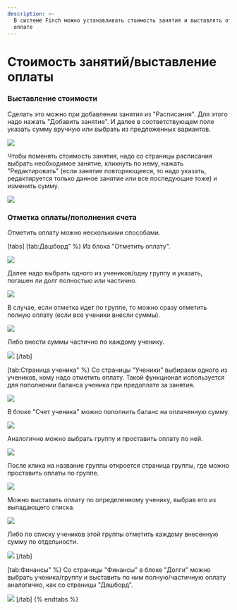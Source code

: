 ```yaml
---
description: >-
  В системе Finch можно устанавливать стоимость занятия и выставлять отметку об
  оплате
---
```


# Стоимость занятий/выставление оплаты

### Выставление стоимости

Сделать это можно при добавлении занятия из "Расписания". Для этого надо нажать "Добавить занятие". И далее в соответствующем поле указать сумму вручную или выбрать из предложенных вариантов.

![](<../.gitbook/assets/image (32).png>)

Чтобы поменять стоимость занятия, надо со страницы расписания выбрать необходимое занятие, кликнуть по нему, нажать "Редактировать" (если занятие повторяющееся, то надо указать, редактируется только данное занятие или все последующие тоже) и изменить сумму.

![](<../.gitbook/assets/image (103).png>)

### Отметка оплаты/пополнения счета

Отметить оплату можно несколькими способами.

[tabs]
[tab:Дашборд" %}
Из блока "Отметить оплату".

![](<../.gitbook/assets/image (133).png>)

Далее надо выбрать одного из учеников/одну группу и указать, погашен ли долг полностью или частично.

![](<../.gitbook/assets/Гифка с Gifius.ru.gif>)

В случае, если отметка идет по группе, то можно сразу отметить полную оплату (если все ученики внесли суммы).

![](<../.gitbook/assets/image (135).png>)

Либо внести суммы частично по каждому ученику.

![](<../.gitbook/assets/image (136).png>)
[/tab]

[tab:Страница ученика" %}
Со страницы "Ученики" выбираем одного из учеников, кому надо отметить оплату. Такой функционал используется для пополнении баланса ученика при предоплате за занятия.

![](<../.gitbook/assets/image (134).png>)

В блоке "Счет ученика" можно пополнить баланс на оплаченную сумму.

![](<../.gitbook/assets/Гифка с Gifius.ru-2.gif>)

Аналогично можно выбрать группу и проставить оплату по ней.

![](<../.gitbook/assets/image (10).png>)

После клика на название группы откроется страница группы, где можно проставить оплаты по группе.

![](<../.gitbook/assets/image (11).png>)

Можно выставить оплату по определенному ученику, выбрав его из выпадающего списка.

![](<../.gitbook/assets/image (138).png>)

Либо по списку учеников этой группы отметить каждому внесенную сумму по отдельности.

![](<../.gitbook/assets/image (139).png>)
[/tab]

[tab:Финансы" %}
Со страницы "Финансы" в блоке "Долги" можно выбрать ученика/группу и выставить по ним полную/частичную оплату аналогично, как со страницы "Дашборд".

![](<../.gitbook/assets/Гифка с Gifius.ru-3.gif>)
[/tab]
{% endtabs %}

